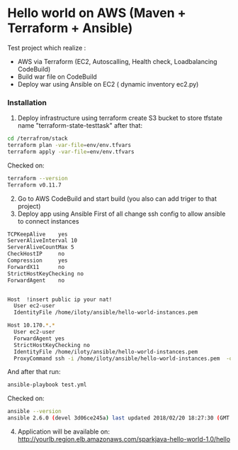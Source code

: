 # Hello world on AWS (Maven + Terraform + Ansible)

Test project which realize :

  - AWS via Terraform (EC2, Autoscalling, Health check, Loadbalancing CodeBuild)
  - Build war file on CodeBuild
  - Deploy war using Ansible on EC2 ( dynamic inventory ec2.py)

### Installation
1. Deploy infrastructure using terraform
create S3 bucket to store tfstate name "terraform-state-testtask"
after that:
```sh
cd /terrafrom/stack
terraform plan -var-file=env/env.tfvars
terraform apply -var-file=env/env.tfvars
```
Checked  on:
```sh
terraform --version
Terraform v0.11.7
```
2. Go to AWS CodeBuild and start build (you also can add triger to that project)
3. Deploy app using Ansible
First of all change ssh config to allow ansible to connect instances
```sh
TCPKeepAlive    yes
ServerAliveInterval 10
ServerAliveCountMax 5
CheckHostIP     no
Compression     yes
ForwardX11      no
StrictHostKeyChecking no
ForwardAgent    no


Host  !insert public ip your nat!
  User ec2-user
  IdentityFile /home/iloty/ansible/hello-world-instances.pem

Host 10.170.*.*
  User ec2-user
  ForwardAgent yes
  StrictHostKeyChecking no
  IdentityFile /home/iloty/ansible/hello-world-instances.pem
  ProxyCommand ssh -i /home/iloty/ansible/hello-world-instances.pem  -o StrictHostKeyChecking=no ec2-user@18.222.182.165 nc %h %p
```
And after that run:
```sh
ansible-playbook test.yml
```
Checked  on:
```sh
ansible --version
ansible 2.6.0 (devel 3d06ce245a) last updated 2018/02/20 18:27:30 (GMT +300)
```
4. Application will be available on:
http://yourlb.region.elb.amazonaws.com/sparkjava-hello-world-1.0/hello

